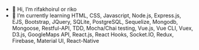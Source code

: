 - 👋 Hi, I’m rifakhoirul or riko
- 🌱 I’m currently learning HTML, CSS, Javascript, Node.js, Express.js, EJS, Bootstrap, JQuery, SQLite, PostgreSQL, Sequelize, Mongodb, Mongoose, Restful-API, TDD, Mocha/Chai testing, Vue.js, Vue CLI, Vuex, D3.js, GoogleMaps API, React.js, React Hooks, Socket.IO, Redux, Firebase, Material UI, React-Native

<!---
rifakhoirul/rifakhoirul is a ✨ special ✨ repository because its `README.md` (this file) appears on your GitHub profile.
You can click the Preview link to take a look at your changes.
--->
